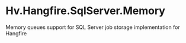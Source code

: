 # Hv.Hangfire.SqlServer.Memory
Memory queues support for SQL Server job storage implementation for Hangfire
